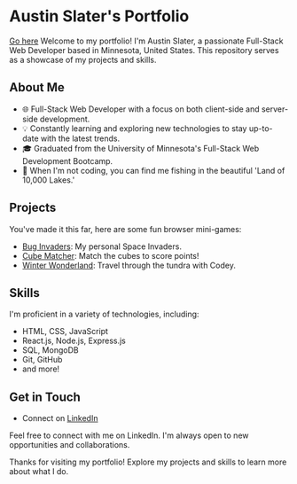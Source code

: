 # Austin Slater's Portfolio
[Go here](https://austinslateys-portfolio.netlify.app)
Welcome to my portfolio! I'm Austin Slater, a passionate Full-Stack Web Developer based in Minnesota, United States. This repository serves as a showcase of my projects and skills.

## About Me

- 🌐 Full-Stack Web Developer with a focus on both client-side and server-side development.
- 💡 Constantly learning and exploring new technologies to stay up-to-date with the latest trends.
- 🎓 Graduated from the University of Minnesota's Full-Stack Web Development Bootcamp.
- 🎣 When I'm not coding, you can find me fishing in the beautiful 'Land of 10,000 Lakes.'

## Projects

You've made it this far, here are some fun browser mini-games:

- [Bug Invaders](https://austinslatey.github.io/bug-invaders/): My personal Space Invaders.
- [Cube Matcher](https://austinslatey.github.io/Cube-Matcher/): Match the cubes to score points!
- [Winter Wonderland](https://austinslatey.github.io/winter-wonderland/): Travel through the tundra with Codey.

## Skills

I'm proficient in a variety of technologies, including:

- HTML, CSS, JavaScript
- React.js, Node.js, Express.js
- SQL, MongoDB
- Git, GitHub
- and more!

## Get in Touch

- Connect on [LinkedIn](https://www.linkedin.com/in/austin-slater-1141b8225/)


Feel free to connect with me on LinkedIn. I'm always open to new opportunities and collaborations.

Thanks for visiting my portfolio! Explore my projects and skills to learn more about what I do.
